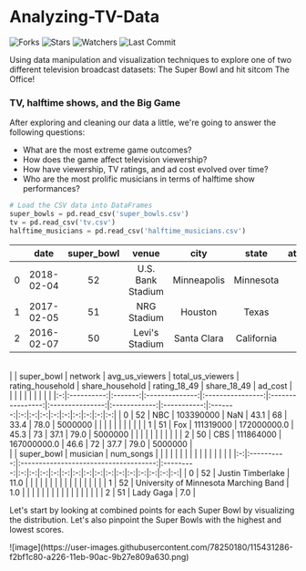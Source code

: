 # Analyzing-TV-Data
![Forks](https://img.shields.io/github/forks/shukkkur/Analyzing-TV-Data.svg)
![Stars](https://img.shields.io/github/stars/shukkkur/Analyzing-TV-Data.svg)
![Watchers](https://img.shields.io/github/watchers/shukkkur/Analyzing-TV-Data.svg)
![Last Commit](https://img.shields.io/github/last-commit/shukkkur/Analyzing-TV-Data.svg) 

<p>Using data manipulation and visualization techniques to explore one of two different television broadcast datasets: The Super Bowl and hit sitcom The Office!</p>


### TV, halftime shows, and the Big Game
After exploring and cleaning our data a little, we're going to answer the following questions:
- What are the most extreme game outcomes?
- How does the game affect television viewership?
- How have viewership, TV ratings, and ad cost evolved over time?
- Who are the most prolific musicians in terms of halftime show performances?

```python
# Load the CSV data into DataFrames
super_bowls = pd.read_csv('super_bowls.csv')
tv = pd.read_csv('tv.csv')
halftime_musicians = pd.read_csv('halftime_musicians.csv')
```
|   |    date    | super_bowl |       venue       |     city    |    state   | attendance |      team_winner     | winning_pts |   qb_winner_1  | qb_winner_2 |  coach_winner  |      team_loser      | losing_pts | qb_loser_1 | qb_loser_2 |   coach_loser  | combined_pts | difference_pts |
|:-:|:----------:|:----------:|:-----------------:|:-----------:|:----------:|:----------:|:--------------------:|:-----------:|:--------------:|:-----------:|:--------------:|:--------------------:|:----------:|:----------:|:----------:|:--------------:|:------------:|:--------------:|
| 0 | 2018-02-04 | 52         | U.S. Bank Stadium | Minneapolis | Minnesota  | 67612      | Philadelphia Eagles  | 41          | Nick Foles     | NaN         | Doug Pederson  | New England Patriots | 33         | Tom Brady  | NaN        | Bill Belichick | 74           | 8              |
| 1 | 2017-02-05 | 51         | NRG Stadium       | Houston     | Texas      | 70807      | New England Patriots | 34          | Tom Brady      | NaN         | Bill Belichick | Atlanta Falcons      | 28         | Matt Ryan  | NaN        | Dan Quinn      | 62           | 6              |
| 2 | 2016-02-07 | 50         | Levi's Stadium    | Santa Clara | California | 71088      | Denver Broncos       | 24          | Peyton Manning | NaN         | Gary Kubiak    | Carolina Panthers    | 10         | Cam Newton | NaN        | Ron Rivera     | 34           | 14             |
<br>
|   | super_bowl | network | avg_us_viewers | total_us_viewers | rating_household | share_household | rating_18_49 | share_18_49 | ad_cost |   |   |   |   |   |   |   |   |   |
|:-:|:----------:|:-------:|:--------------:|:----------------:|:----------------:|:---------------:|:------------:|:-----------:|:-------:|:-:|:-:|:-:|:-:|:-:|:-:|:-:|:-:|:-:|
| 0 | 52         | NBC     | 103390000      | NaN              | 43.1             | 68              | 33.4         | 78.0        | 5000000 |   |   |   |   |   |   |   |   |   |
| 1 | 51         | Fox     | 111319000      | 172000000.0      | 45.3             | 73              | 37.1         | 79.0        | 5000000 |   |   |   |   |   |   |   |   |   |
| 2 | 50         | CBS     | 111864000      | 167000000.0      | 46.6             | 72              | 37.7         | 79.0        | 5000000 | 
<br>
|   | super_bowl |                musician               | num_songs |   |   |   |   |   |   |   |   |   |   |   |   |   |   |   |
|:-:|:----------:|:-------------------------------------:|:---------:|:-:|:-:|:-:|:-:|:-:|:-:|:-:|:-:|:-:|:-:|:-:|:-:|:-:|:-:|:-:|
| 0 | 52         | Justin Timberlake                     | 11.0      |   |   |   |   |   |   |   |   |   |   |   |   |   |   |   |
| 1 | 52         | University of Minnesota Marching Band | 1.0       |   |   |   |   |   |   |   |   |   |   |   |   |   |   |   |
| 2 | 51         | Lady Gaga                             | 7.0       |

<br>
<p>Let's start by looking at combined points for each Super Bowl by visualizing the distribution. Let's also pinpoint the Super Bowls with the highest and lowest scores.</p>
![image](https://user-images.githubusercontent.com/78250180/115431286-f2bf1c80-a226-11eb-90ac-9b27e809a630.png)
